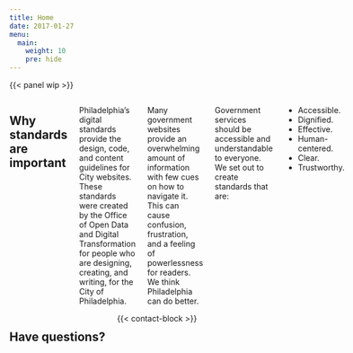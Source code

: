 ```yaml
---
title: Home
date: 2017-01-27
menu:
  main:
    weight: 10
    pre: hide
---
```

{{< panel wip >}}

<div class="row">
<div class="columns medium-16">
<h2 class="contrast">Why standards are important</h1>
<p>Philadelphia’s digital standards provide the design, code, and content guidelines for City websites. These standards were created by the Office of Open Data and Digital Transformation for people who are designing, creating, and writing, for the City of Philadelphia. </p>

<p>Many government websites provide an overwhelming amount of information with few cues on how to navigate it. This can cause confusion, frustration, and a feeling of powerlessness for readers. We think Philadelphia can do better.</p>

<p>Government services should be accessible and understandable to everyone. We set out to create standards that are:</p>

<ul>
  <li>Accessible.</li>
  <li>Dignified.</li>
  <li>Effective.</li>
  <li>Human-centered.</li>
  <li>Clear.</li>
  <li>Trustworthy.</li>
</ul>

</div>
<div class="columns medium-8">
<h2 class="contrast">Have questions?</h1>
{{< contact-block >}}
</div>
</div>
